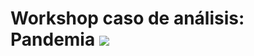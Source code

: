 # Workshop caso de análisis: Pandemia <img src="https://img.icons8.com/color/48/000000/coronavirus--v2.png"/>
